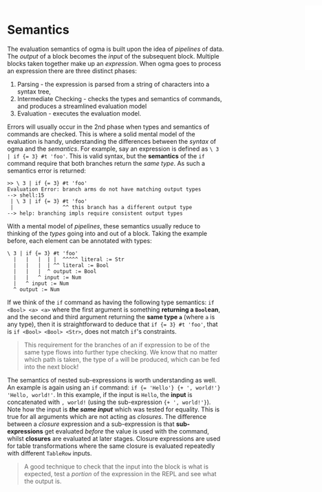 <iframe src="/.ibox.html?raw=true" style="border:none; position:fixed; width:40px; right:0; z-index=999;"></iframe>

# Semantics

The evaluation semantics of ogma is built upon the idea of _pipelines_ of data. The _output_ of a
block becomes the _input_ of the subsequent block. Multiple blocks taken together make up an
_expression_. When ogma goes to process an expression there are three distinct phases:
1. Parsing - the expression is parsed from a string of characters into a syntax tree,
2. Intermediate Checking - checks the types and semantics of commands, and produces a streamlined
   evaluation model
3. Evaluation - executes the evaluation model.

Errors will usually occur in the 2nd phase when types and semantics of commands are
checked. This is where a solid mental model of the evaluation is handy, understanding the
differences between the _syntax_ of ogma and the _semantics_. For example, say an
expression is defined as `\ 3 | if {= 3} #t 'foo'`. This is valid syntax, but the **semantics** of the
`if` command require that both branches return the _same type_. As such a semantics error is
returned:
```plaintext
>> \ 3 | if {= 3} #t 'foo'
Evaluation Error: branch arms do not have matching output types
--> shell:15
 | \ 3 | if {= 3} #t 'foo'
 |                ^^ this branch has a different output type
--> help: branching impls require consistent output types
```

With a mental model of _pipelines_, these semantics usually reduce to thinking of the _types_ going
into and out of a block. Taking the example before, each element can be annotated with types:
```plaintext
\ 3 | if {= 3} #t 'foo'
  |   |   |  | |  ^^^^^ literal := Str
  |   |   |  | ^^ literal := Bool
  |   |   |  ^ output := Bool
  |   |   ^ input := Num
  |   ^ input := Num
  ^ output := Num
```

If we think of the `if` command as having the following type semantics: `if <Bool> <a> <a>`
where the first argument is something **returning a `Bool`ean**, and the second and third
argument returning the **same type `a`** (where `a` is any type), then it is straightforward to
deduce that `if {= 3} #t 'foo'`, that is `if <Bool> <Bool> <Str>`, does not match `if`'s
constraints.

> This requirement for the branches of an if expression to be of the same type flows into further
> type checking. We know that no matter which path is taken, the type of `a` will be produced,
> which can be fed into the next block!

The semantics of nested sub-expressions is worth understanding as well. An example is again using
an `if` command: `if {= 'Hello'} {+ ', world!'} 'Hello, world!'`. In this example, if the input is
`Hello`, the **input** is concatenated with `, world!` (using the sub-expression `{+ ', world!'}`).
Note how the input is **_the same input_** which was tested for equality. This is true for all
arguments which are not acting as _closures_. The difference between a _closure_ expression and a
sub-expression is that **sub-expressions** get evaluated _before_ the value is used with the command,
whilst **closures** are evaluated at later stages. Closure expressions are used for table
transformations where the same closure is evaluated repeatedly with different `TableRow` inputs.

> A good technique to check that the input into the block is what is expected, test a _portion_ of
> the expression in the REPL and see what the output is.

